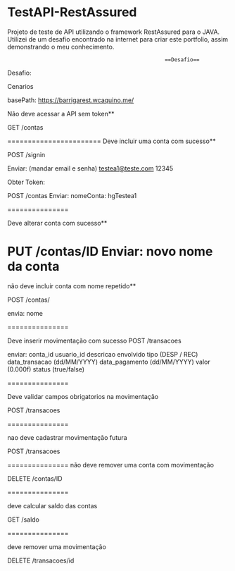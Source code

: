 # TestAPI-RestAssured
Projeto de teste de API utilizando o framework RestAssured para o JAVA. Utilizei de um desafio encontrado na internet para criar este portfolio, assim demonstrando o meu conhecimento. 

                                                      ==Desafio==
                                                      
Desafio:

Cenarios

basePath: https://barrigarest.wcaquino.me/

Não deve acessar a API sem token**

GET /contas

=======================
Deve incluir uma conta com sucesso**

POST /signin

Enviar:
(mandar email e senha)
testea1@teste.com
12345

Obter Token:

POST /contas
Enviar:
nomeConta: hgTestea1


===============

Deve alterar conta com sucesso**

PUT /contas/ID
Enviar:
novo nome da conta
===============

não deve incluir conta com nome repetido**

POST /contas/

envia: nome

===============

Deve inserir movimentação com sucesso
POST /transacoes

enviar:
conta_id
usuario_id
descricao
envolvido
tipo (DESP / REC)
data_transacao (dd/MM/YYYY)
data_pagamento (dd/MM/YYYY)
valor (0.000f)
status (true/false)

===============

Deve validar campos obrigatorios na movimentação

POST /transacoes

===============

nao deve cadastrar movimentação futura

POST /transacoes

===============
não deve remover uma conta com movimentação

DELETE /contas/ID

===============

deve calcular saldo das contas

GET /saldo

===============

deve remover uma movimentação

DELETE /transacoes/id

